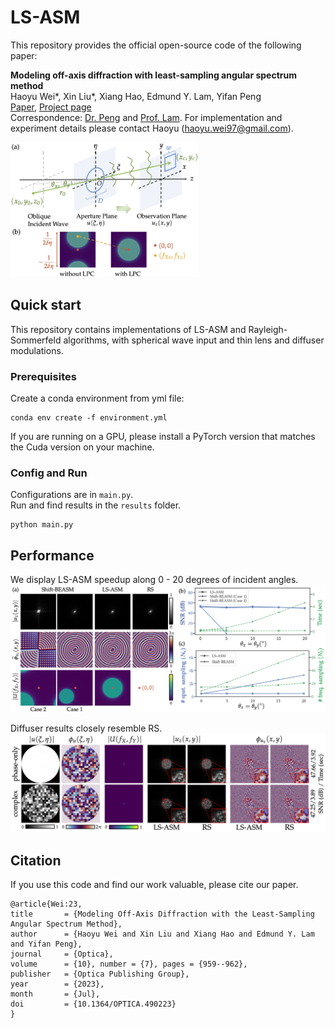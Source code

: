 # LS-ASM
This repository provides the official open-source code of the following paper:

**Modeling off-axis diffraction with least-sampling angular spectrum method**\
Haoyu Wei*, Xin Liu*, Xiang Hao, Edmund Y. Lam, Yifan Peng\
[<ins>Paper</ins>](https://doi.org/10.1364/OPTICA.490223), [<ins>Project page</ins>](https://whywww.github.io/LSASM_page/) \
Correspondence: [Dr. Peng](https://www.eee.hku.hk/~evanpeng/) and [Prof. Lam](https://www.eee.hku.hk/~elam/). For implementation and experiment details please contact Haoyu (haoyu.wei97@gmail.com).

<img src="documents/principles.png" alt="principle" width="300"/>

## Quick start
This repository contains implementations of LS-ASM and Rayleigh-Sommerfeld algorithms, with spherical wave input and thin lens and diffuser modulations.

### Prerequisites
Create a conda environment from yml file:
```
conda env create -f environment.yml
```
If you are running on a GPU, please install a PyTorch version that matches the Cuda version on your machine.

### Config and Run
Configurations are in `main.py`.\
Run and find results in the `results` folder.
```
python main.py
```

## Performance
We display LS-ASM speedup along 0 - 20 degrees of incident angles.\
<img src="documents/results.png" alt="results" width="800">

Diffuser results closely resemble RS.\
<img src="documents/uniform-diffuser.png" alt="diffuser" width="800">

## Citation

If you use this code and find our work valuable, please cite our paper.
```
@article{Wei:23,
title       = {Modeling Off-Axis Diffraction with the Least-Sampling Angular Spectrum Method},
author      = {Haoyu Wei and Xin Liu and Xiang Hao and Edmund Y. Lam and Yifan Peng},
journal     = {Optica},
volume      = {10}, number = {7}, pages = {959--962},
publisher   = {Optica Publishing Group},
year        = {2023}, 
month       = {Jul}, 
doi         = {10.1364/OPTICA.490223}
}
```
